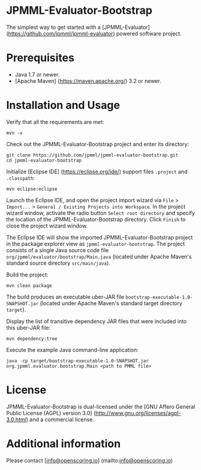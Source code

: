 JPMML-Evaluator-Bootstrap
=========================

The simplest way to get started with a [JPMML-Evaluator] (https://github.com/jpmml/jpmml-evaluator) powered software project.

# Prerequisites #

* Java 1.7 or newer.
* [Apache Maven] (https://maven.apache.org/) 3.2 or newer.

# Installation and Usage #

Verify that all the requirements are met:
```
mvn -v
```

Check out the JPMML-Evaluator-Bootstrap project and enter its directory:
```
git clone https://github.com/jpmml/jpmml-evaluator-bootstrap.git
cd jpmml-evaluator-bootstrap
```

Initialize [Eclipse IDE] (https://eclipse.org/ide/) support files `.project` and `.classpath`:
```
mvn eclipse:eclipse
```

Launch the Eclipse IDE, and open the project import wizard via `File` > `Import...` > `General / Existing Projects into Workspace`. In the project wizard window, activate the radio button `Select root directory` and specify the location of the JPMML-Evaluator-Bootstrap directory. Click `Finish` to close the project wizard window.

The Eclipse IDE will show the imported JPMML-Evaluator-Bootstrap project in the package explorer view as `jpmml-evaluator-bootstrap`. The project consists of a single Java source code file `org/jpmml/evaluator/bootstrap/Main.java` (located under Apache Maven's standard source directory `src/main/java`).

Build the project:
```
mvn clean package
```

The build produces an executable uber-JAR file `bootstrap-executable-1.0-SNAPSHOT.jar` (located under Apache Maven's standard target directory `target`).

Display the list of transitive dependency JAR files that were included into this uber-JAR file:
```
mvn dependency:tree
```

Execute the example Java command-line application:
```
java -cp target/bootstrap-executable-1.0-SNAPSHOT.jar org.jpmml.evaluator.bootstrap.Main <path to PMML file>
```

# License #

JPMML-Evaluator-Bootstrap is dual-licensed under the [GNU Affero General Public License (AGPL) version 3.0] (http://www.gnu.org/licenses/agpl-3.0.html) and a commercial license.

# Additional information #

Please contact [info@openscoring.io] (mailto:info@openscoring.io)